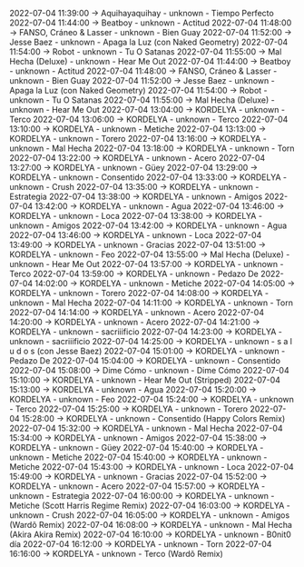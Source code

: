 2022-07-04 11:39:00 -> Aquihayaquihay - unknown - Tiempo Perfecto
2022-07-04 11:44:00 -> Beatboy - unknown - Actitud
2022-07-04 11:48:00 -> FANSO, Cráneo & Lasser - unknown - Bien Guay
2022-07-04 11:52:00 -> Jesse Baez - unknown - Apaga la Luz (con Naked Geometry)
2022-07-04 11:54:00 -> Robot - unknown - Tu O Satanas
2022-07-04 11:55:00 -> Mal Hecha (Deluxe) - unknown - Hear Me Out
2022-07-04 11:44:00 -> Beatboy - unknown - Actitud
2022-07-04 11:48:00 -> FANSO, Cráneo & Lasser - unknown - Bien Guay
2022-07-04 11:52:00 -> Jesse Baez - unknown - Apaga la Luz (con Naked Geometry)
2022-07-04 11:54:00 -> Robot - unknown - Tu O Satanas
2022-07-04 11:55:00 -> Mal Hecha (Deluxe) - unknown - Hear Me Out
2022-07-04 13:04:00 -> KORDELYA - unknown - Terco
2022-07-04 13:06:00 -> KORDELYA - unknown - Terco
2022-07-04 13:10:00 -> KORDELYA - unknown - Metiche
2022-07-04 13:13:00 -> KORDELYA - unknown - Torero
2022-07-04 13:16:00 -> KORDELYA - unknown - Mal Hecha
2022-07-04 13:18:00 -> KORDELYA - unknown - Torn
2022-07-04 13:22:00 -> KORDELYA - unknown - Acero
2022-07-04 13:27:00 -> KORDELYA - unknown - Güey
2022-07-04 13:29:00 -> KORDELYA - unknown - Consentido
2022-07-04 13:33:00 -> KORDELYA - unknown - Crush
2022-07-04 13:35:00 -> KORDELYA - unknown - Estrategia
2022-07-04 13:38:00 -> KORDELYA - unknown - Amigos
2022-07-04 13:42:00 -> KORDELYA - unknown - Agua
2022-07-04 13:46:00 -> KORDELYA - unknown - Loca
2022-07-04 13:38:00 -> KORDELYA - unknown - Amigos
2022-07-04 13:42:00 -> KORDELYA - unknown - Agua
2022-07-04 13:46:00 -> KORDELYA - unknown - Loca
2022-07-04 13:49:00 -> KORDELYA - unknown - Gracias
2022-07-04 13:51:00 -> KORDELYA - unknown - Feo
2022-07-04 13:55:00 -> Mal Hecha (Deluxe) - unknown - Hear Me Out
2022-07-04 13:57:00 -> KORDELYA - unknown - Terco
2022-07-04 13:59:00 -> KORDELYA - unknown - Pedazo De
2022-07-04 14:02:00 -> KORDELYA - unknown - Metiche
2022-07-04 14:05:00 -> KORDELYA - unknown - Torero
2022-07-04 14:08:00 -> KORDELYA - unknown - Mal Hecha
2022-07-04 14:11:00 -> KORDELYA - unknown - Torn
2022-07-04 14:14:00 -> KORDELYA - unknown - Acero
2022-07-04 14:20:00 -> KORDELYA - unknown - Acero
2022-07-04 14:21:00 -> KORDELYA - unknown - sacriiificio
2022-07-04 14:23:00 -> KORDELYA - unknown - sacriiificio
2022-07-04 14:25:00 -> KORDELYA - unknown - s a l u d o s (con Jesse Baez)
2022-07-04 15:01:00 -> KORDELYA - unknown - Pedazo De
2022-07-04 15:04:00 -> KORDELYA - unknown - Consentido
2022-07-04 15:08:00 -> Dime Cómo - unknown - Dime Cómo
2022-07-04 15:10:00 -> KORDELYA - unknown - Hear Me Out (Stripped)
2022-07-04 15:13:00 -> KORDELYA - unknown - Agua
2022-07-04 15:20:00 -> KORDELYA - unknown - Feo
2022-07-04 15:24:00 -> KORDELYA - unknown - Terco
2022-07-04 15:25:00 -> KORDELYA - unknown - Torero
2022-07-04 15:28:00 -> KORDELYA - unknown - Consentido (Happy Colors Remix)
2022-07-04 15:32:00 -> KORDELYA - unknown - Mal Hecha
2022-07-04 15:34:00 -> KORDELYA - unknown - Amigos
2022-07-04 15:38:00 -> KORDELYA - unknown - Güey
2022-07-04 15:40:00 -> KORDELYA - unknown - Metiche
2022-07-04 15:40:00 -> KORDELYA - unknown - Metiche
2022-07-04 15:43:00 -> KORDELYA - unknown - Loca
2022-07-04 15:49:00 -> KORDELYA - unknown - Gracias
2022-07-04 15:52:00 -> KORDELYA - unknown - Acero
2022-07-04 15:57:00 -> KORDELYA - unknown - Estrategia
2022-07-04 16:00:00 -> KORDELYA - unknown - Metiche (Scott Harris Regime Remix)
2022-07-04 16:03:00 -> KORDELYA - unknown - Crush
2022-07-04 16:05:00 -> KORDELYA - unknown - Amigos (Wardõ Remix)
2022-07-04 16:08:00 -> KORDELYA - unknown - Mal Hecha (Akira Akira Remix)
2022-07-04 16:10:00 -> KORDELYA - unknown - B0nit0 día
2022-07-04 16:12:00 -> KORDELYA - unknown - Torn
2022-07-04 16:16:00 -> KORDELYA - unknown - Terco (Wardõ Remix)
